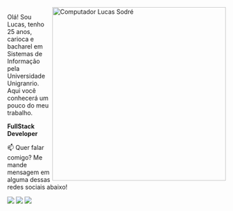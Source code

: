 
<img src="https://raw.githubusercontent.com/MicaelliMedeiros/micaellimedeiros/master/image/computer-illustration.png" min-width="400px" max-width="400px" width="400px" align="right" alt="Computador Lucas Sodré">

<p align="left">
  Olá! Sou Lucas, tenho 25 anos, carioca e bacharel em Sistemas de Informação pela Universidade Unigranrio. Aqui você conhecerá um pouco do meu trabalho.
</p>

<p align="left">
  <strong>FullStack Developer</strong>
</p>

<p align="left">
📫  Quer falar comigo? Me mande mensagem em alguma dessas redes sociais abaixo!
</p>

<p align="left">
<a href="mailto:lucas.sodre.teixeira@outlook.com" alt="Gmail">
<img src="https://img.shields.io/badge/-lucas.sodre.teixeira@outlook.com.br-0078D4?style=flat-square&labelColor=0078D4&logo=gmail&logoColor=white&link=lucas.sodre.teixeira@outlook.com.br"/></a>
  
<a href="https://www.linkedin.com/in/lucassdr" alt="Linkedin">
<img src="https://img.shields.io/badge/-Lucas%20Sodre-blue?style=flat-square&logo=Linkedin&logoColor=white&link=https://www.linkedin.com/in/lucassdr" /></a>
  
<a href="https://instagram.com/lucassdr" alt="Instagram">
<img src="https://img.shields.io/badge/-@lucassdr-e4405f?style=flat-square&labelColor=e4405f&logo=instagram&logoColor=white&link=https://instagram.com/lucassdr" /></a>
 </p>
 
 
